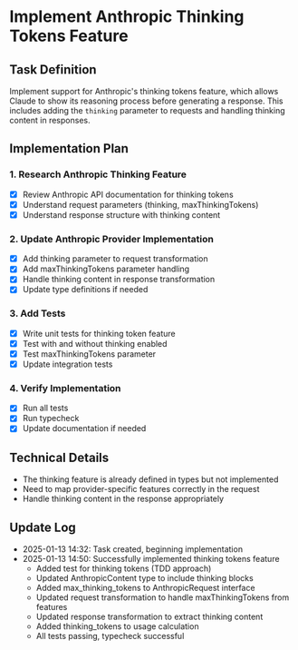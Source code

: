 # Implement Anthropic Thinking Tokens Feature

## Task Definition

Implement support for Anthropic's thinking tokens feature, which allows Claude to show its reasoning process before generating a response. This includes adding the `thinking` parameter to requests and handling thinking content in responses.

## Implementation Plan

### 1. Research Anthropic Thinking Feature

- [x] Review Anthropic API documentation for thinking tokens
- [x] Understand request parameters (thinking, maxThinkingTokens)
- [x] Understand response structure with thinking content

### 2. Update Anthropic Provider Implementation

- [x] Add thinking parameter to request transformation
- [x] Add maxThinkingTokens parameter handling
- [x] Handle thinking content in response transformation
- [x] Update type definitions if needed

### 3. Add Tests

- [x] Write unit tests for thinking token feature
- [x] Test with and without thinking enabled
- [x] Test maxThinkingTokens parameter
- [x] Update integration tests

### 4. Verify Implementation

- [x] Run all tests
- [x] Run typecheck
- [x] Update documentation if needed

## Technical Details

- The thinking feature is already defined in types but not implemented
- Need to map provider-specific features correctly in the request
- Handle thinking content in the response appropriately

## Update Log

- 2025-01-13 14:32: Task created, beginning implementation
- 2025-01-13 14:50: Successfully implemented thinking tokens feature
  - Added test for thinking tokens (TDD approach)
  - Updated AnthropicContent type to include thinking blocks
  - Added max_thinking_tokens to AnthropicRequest interface
  - Updated request transformation to handle maxThinkingTokens from features
  - Updated response transformation to extract thinking content
  - Added thinking_tokens to usage calculation
  - All tests passing, typecheck successful
